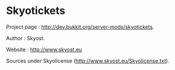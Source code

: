 Skyotickets
============

Project page : http://dev.bukkit.org/server-mods/skyotickets.

Author : Skyost.

Website : http://www.skyost.eu

Sources under Skyolicense (http://www.skyost.eu/Skyolicense.txt).